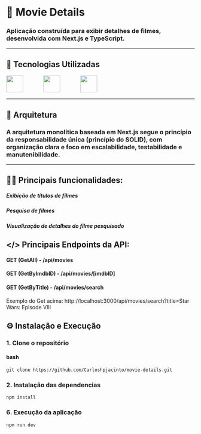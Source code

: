# 🎥 Movie Details

### Aplicação construída para exibir detalhes de filmes, desenvolvida com Next.js e TypeScript.

---

## 🚀 Tecnologias Utilizadas

<div>
  <img src="https://cdn.jsdelivr.net/gh/devicons/devicon@latest/icons/nextjs/nextjs-original.svg" width="45" height="45" style="margin-right: 50px;"/>
  <img src="https://cdn.jsdelivr.net/gh/devicons/devicon@latest/icons/nodejs/nodejs-original-wordmark.svg" width="45" height="45" style="margin-right: 50px;"/>
  <img src="https://cdn.jsdelivr.net/gh/devicons/devicon@latest/icons/typescript/typescript-original.svg" width="45" height="45" style="margin-right: 50px;"/>
</div>

---

## 📁 Arquitetura

### A arquitetura monolítica baseada em Next.js segue o princípio da responsabilidade única (princípio do SOLID), com organização clara e foco em escalabilidade, testabilidade e manutenibilidade.

---

## 👨‍💻 Principais funcionalidades:

##### Exibição de títulos de filmes

##### Pesquisa de filmes

##### Visualização de detalhes do filme pesquisado

## </> Principais Endpoints da API:

#### GET (GetAll) - /api/movies 

#### GET (GetByImdbID) - /api/movies/[imdbID]

#### GET (GetByTitle) - /api/movies/search 

Exemplo do Get acima: http://localhost:3000/api/movies/search?title=Star Wars: Episode VIII

## ⚙️ Instalação e Execução

### 1. Clone o repositório

#### bash

    git clone https://github.com/Carloshpjacinto/movie-details.git

### 2. Instalação das dependencias

    npm install

### 6. Execução da aplicação

    npm run dev
